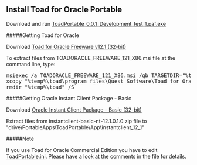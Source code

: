 Install Toad for Oracle Portable 
--------------------------------

Download and run [ToadPortable_0.0.1_Development_test_1.paf.exe](ToadPortable_0.0.1_Development_test_1.paf.exe)

#####Getting Toad for Oracle

Download [Toad for Oracle Freeware v12.1 (32-bit)](http://community-downloads.quest.com/toadsoft/ORACLE/TOADORACLE_FREEWARE_121_X86.msi)

To extract files from TOADORACLE_FREEWARE_121_X86.msi file at the command line, type:

<pre>
msiexec /a TOADORACLE_FREEWARE_121_X86.msi /qb TARGETDIR="%temp%\toad"
xcopy "%temp%\toad\program files\Quest Software\Toad for Oracle 12.1 Freeware" "drive\PortableApps\ToadPortable\App\Toad" /S
rmdir "%temp%\toad" /S
</pre>

#####Getting Oracle Instant Client Package - Basic

Download [Oracle Instant Client Package - Basic (32-bit)](http://www.oracle.com/technetwork/topics/winsoft-085727.html)

Extract files from instantclient-basic-nt-12.1.0.1.0.zip file to "drive\PortableApps\ToadPortable\App\instantclient_12_1"

#####Note

If you use Toad for Oracle Commercial Edition you have to edit [ToadPortable.ini](App/AppInfo/Launcher/ToadPortable.ini). Please have a look at the comments in the file for details.
